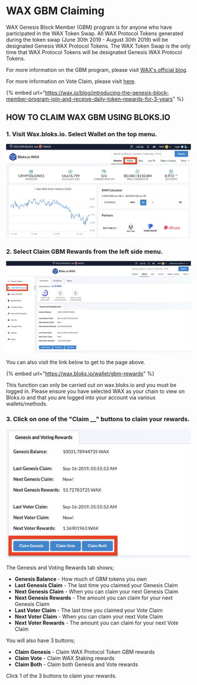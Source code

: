 # WAX GBM Claiming

WAX Genesis Block Member \(GBM\) program is for anyone who have participated in the WAX Token Swap. All WAX Protocol Tokens generated during the token swap \(June 30th 2019 - August 30th 2019\) will be designated Genesis WAX Protocol Tokens. The WAX Token Swap is the only time that WAX Protocol Tokens will be designated Genesis WAX Protocol Tokens.

For more information on the GBM program, please visit [WAX's official blog](https://wax.io/blog/introducing-the-genesis-block-member-program-join-and-receive-daily-token-rewards-for-3-years). 

For more information on Vote Claim, please visit [here](https://wax.io/blog/earn-more-wax-introducing-wax-block-rewards-staking-and-voting-guilds-and-more). 

{% embed url="https://wax.io/blog/introducing-the-genesis-block-member-program-join-and-receive-daily-token-rewards-for-3-years" %}

## HOW TO CLAIM WAX GBM USING BLOKS.IO

### 1. Visit Wax.bloks.io. Select Wallet on the top menu.

![](../.gitbook/assets/image%20%28148%29.png)



### 2. Select Claim GBM Rewards from the left side menu.

![](../.gitbook/assets/image%20%2865%29.png)

You can also visit the link below to get to the page above.

{% embed url="https://wax.bloks.io/wallet/gbm-rewards" %}

This function can only be carried out on wax.bloks.io and you must be logged in. Please ensure you have selected WAX as your chain to view on Bloks.io and that you are logged into your account via various wallets/methods.

### 3. Click on one of the "Claim \_\_" buttons to claim your rewards.

![](../.gitbook/assets/image%20%2859%29.png)

The Genesis and Voting Rewards tab shows;

* **Genesis Balance** - How much of GBM tokens you own
* **Last Genesis Claim** - The last time you claimed your Genesis Claim
* **Next Genesis Claim** - When you can claim your next Genesis Claim
* **Next Genesis Rewards** - The amount you can claim for your next Genesis Claim
* **Last Voter Claim** - The last time you claimed your Vote Claim
* **Next Voter Claim** - When you can claim your next Vote Claim
* **Next Voter Rewards** - The amount you can claim for your next Vote Claim

You will also have 3 buttons;

* **Claim Genesis** - Claim WAX Protocol Token GBM rewards
* **Claim Vote** - Claim WAX Staking rewards
* **Claim Both** - Claim both Genesis and Vote rewards

Click 1 of the 3 buttons to claim your rewards. 

